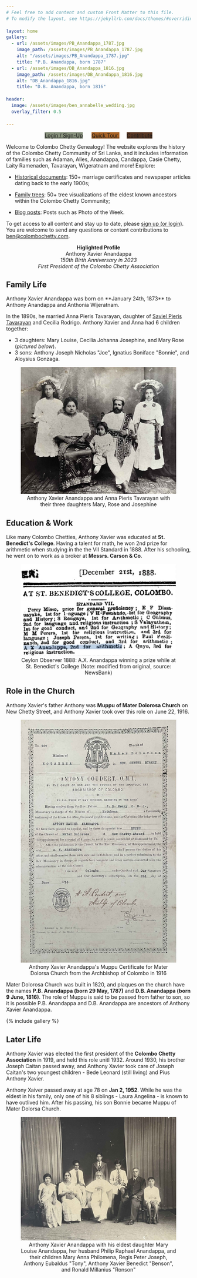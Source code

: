 ```yaml
---
# Feel free to add content and custom Front Matter to this file.
# To modify the layout, see https://jekyllrb.com/docs/themes/#overriding-theme-defaults

layout: home
gallery:
  - url: /assets/images/PB_Anandappa_1787.jpg
    image_path: /assets/images/PB_Anandappa_1787.jpg
    alt: "/assets/images/PB_Anandappa_1787.jpg"
    title: "P.B. Anandappa, born 1787"
  - url: /assets/images/DB_Anandappa_1816.jpg
    image_path: /assets/images/DB_Anandappa_1816.jpg
    alt: "DB_Anandappa_1816.jpg"
    title: "D.B. Anandappa, born 1816"

header:
  image: /assets/images/ben_annabelle_wedding.jpg
  overlay_filter: 0.5

---
```


<style>
	img.page__hero-image {
	  opacity: 0.4;
	}

	div.page__hero {
		margin-bottom: 0;
	}

	h2.archive__item-title {
		margin-top: 5px;
	}
  
  #signup-button {
    background-color: #868F7B;
    margin-right: 20px; 
  }

  #tour-button {
    background-color: #A86326;
    margin-right: 20px; 
  }

  #contribute-button {
    background-color: #593622;
  }
</style>

<link rel="stylesheet" href="{{ site.baseurl }}/assets/css/links.css" type="text/css">

<div style="text-align: center;">
 <a href="{{ site.baseurl }}/account" class="dark-green btn btn--success" id="signup-button"> Login / Sign-Up</a>
 <a href="{{ site.baseurl }}/video" class="btn btn--primary" id="tour-button"> Quick Tour </a>
 <a href="{{ site.baseurl }}/contribute" class="btn btn--primary" id="contribute-button"> Contribute </a>
</div>


Welcome to Colombo Chetty Genealogy! The website explores the history of the Colombo Chetty Community of Sri Lanka, and it includes information of families such as Adaman, Alles, Anandappa, Candappa, Casie Chetty, Laity Ramenaden, Tavarayan, Wigeratnam and more! Explore: 

- <a href="{{ site.baseurl }}/records" class="link"> Historical documents</a>: 150+ marriage certificates and newspaper articles dating back to the early 1900s;

- <a href="{{ site.baseurl }}/trees" class="link"> Family trees</a>: 50+ tree visualizations of the eldest known ancestors within the Colombo Chetty Community;

- <a href="{{ site.baseurl }}/posts" class="link"> Blog posts</a>: Posts such as Photo of the Week.


To get access to all content and stay up to date, please <a href="{{ site.baseurl }}/account" class="link">sign up (or login)</a>. You are welcome to send any questions or content contributions to <a href = "mailto: ben@colombochetty.com" class="link">ben@colombochetty.com</a>. 


<p style="text-align: center;"> <b>Higlighted Profile</b>  <br /> Anthony Xavier Anandappa <br /> <i> 150th Birth Anniversary in 2023 </i> <br /> <i> First President of the Colombo Chetty Association </i> </p> 

<h2> Family Life </h2>
Anthony Xavier Anandappa was born on **January 24th, 1873** to Anthony Anandappa and Anthonia Wijeratnam. 

In the 1890s, he married Anna Pieris Tavarayan, daughter of <a href="{{ site.baseurl }}/newspaper/saviel-pieris-tavarayen.html" class="link">Saviel Pieris Tavarayan</a> and Cecilia Rodrigo. Anthony Xavier and Anna had 6 children together: 
- 3 daughters: Mary Louise, Cecilia Johanna Josephine, and Mary Rose (*pictured below*).
- 3 sons: Anthony Joseph Nicholas "Joe", Ignatius Boniface "Bonnie", and Aloysius Gonzaga. 

<figure>
  <img src="assets/images/anthony_xavier_anandappa_around_1920.jpg" alt="assets/images/anthony_xavier_anandappa_around_1920.jpg">
  <figcaption style="text-align: center;">Anthony Xavier Anandappa and Anna Pieris Tavarayan with their three daughters Mary, Rose and Josephine</figcaption>
</figure>

<h2> Education & Work </h2>

Like many Colombo Chetties, Anthony Xavier was educated at **St. Benedict's College**. Having a talent for math, he won 2nd prize for arithmetic when studying in the the VII Standard in 1888. After his schooling, he went on to work as a broker at **Messrs. Carson & Co**. 

<figure>
  <img src="assets/images/ax_anandappa_seventh_standard.png" alt="ax_anandappa_seventh_standard.png">
  <figcaption style="text-align: center;">Ceylon Observer 1888: A.X. Anandappa winning a prize while at St. Benedict's College (Note: modified from original, source: NewsBank)</figcaption>
</figure>

<h2> Role in the Church </h2>

Anthony Xavier's father Anthony was **Muppu of Mater Dolorosa Church** on New Chetty Street, and Anthony Xavier took over this role on June 22, 1916.
 
<figure>
  <img src="assets/images/anthony_xavier_anandappa_muppu_cert_1916.jpg" alt="anthony_xavier_anandappa_muppu_cert_1916.jpg">
  <figcaption style="text-align: center;">Anthony Xavier Anandappa's Muppu Certificate for Mater Dolorsa Church from the Archbishop of Colombo in 1916</figcaption>
</figure>


Mater Dolorosa Church was built in 1820, and plaques on the church have the names **P.B. Anandappa (born 29 May, 1787)** and **D.B. Anandappa (born 9 June, 1816)**. The role of Muppu is said to be passed from father to son, so it is possible P.B. Anandappa and D.B. Anandappa are ancestors of Anthony Xavier Anandappa. 

{% include gallery %}

<h2> Later Life </h2>

Anthony Xavier was elected the first president of the **Colombo Chetty Association** in 1919, and held this role unitl 1932. Around 1930, his brother Joseph Caitan passed away, and Anthony Xavier took care of Joseph Caitan's two youngest children - Bede Leonard (still living) and Pius Anthony Xavier. 

Anthony Xaiver passed away at age 78 on **Jan 2, 1952**. While he was the eldest in his family, only one of his 8 siblings - Laura Angelina - is known to have outlived him. After his passing, his son Bonnie became Muppu of Mater Dolorsa Church.

<figure>
  <img src="assets/images/anthony_xavier_around_1940.jpg" alt="anthony_xavier_around_1940.jpg">
  <figcaption style="text-align: center;">Anthony Xavier Anandappa with his eldest daughter Mary Louise Anandappa, her husband Philip Raphael Anandappa, and their children Mary Anna Philomena, Regis Peter Joseph, Anthony Eubaldus "Tony", Anthony Xavier Benedict "Benson", and Ronald Millanius "Ronson"</figcaption>
</figure>





